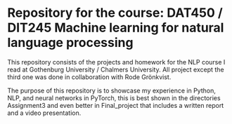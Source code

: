 # Repository for the course: DAT450 / DIT245 Machine learning for natural language processing

This repository consists of the projects and homework for the NLP course I read at Gothenburg University / Chalmers University. All project except the third one was done in collaboration with Rode Grönkvist.

The purpose of this repository is to showcase my experience in Python, NLP, and neural networks in PyTorch, this is best shown in the directories Assignment3 and even better in Final_project that includes a written report and a video presentation.



